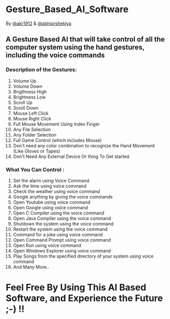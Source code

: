 # Gesture_Based_AI_Software
By [@akr1912](https://github.com/akr1912/README.md) & [@abhiprshekiya](https://github.com/abhiprshekiya) 
## A Gesture Based AI that will take control of all the computer system using the hand gestures, including the voice commands

### Description of the Gestures:
1. Volume Up
2. Volume Down
3. Brigthness High
4. Brightness Low
5. Scroll Up
6. Scroll Down
7. Mouse Left Click 
8. Mouse Right Click
9. Full Mouse Movement Using Index Finger
10. Any File Selection
11. Any Folder Selection
12. Full Game Control (which includes Mouse)
13. Don't need any color combination to recognize the Hand Movement (Like Gloves or Tapes)
14. Don't Need Any External Device Or thing To Get started

### What You Can Control :
1. Set the alarm using Voice Command
2. Ask the time using voice command
3. Check the weather using voice command
4. Google anything by giving the voice commands
5. Open Youtube using voice command
6. Open Google using voice command
7. Open C Compiler using the voice command
8. Open Java Compiler using the voice command
9. Shutdown the system using the voice command
10. Restart the system using the voice command
11. Command for a joke using voice command
12. Open Command Prompt using voice command
13. Open Run using voice command
14. Open Windows Explorer using voice command
15. Play Songs from the specified directory of your system using voice command
16. And Many More..

# Feel Free By Using This AI Based Software, and Experience the Future ;-) !!
